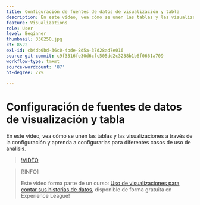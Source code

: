 ```yaml
---
title: Configuración de fuentes de datos de visualización y tabla
description: En este vídeo, vea cómo se unen las tablas y las visualizaciones a través de la configuración y aprenda a configurarlas para diferentes casos de uso de análisis.
feature: Visualizations
role: User
level: Beginner
thumbnail: 336250.jpg
kt: 8522
exl-id: cb4db0bd-36c0-4bde-8d5a-37d28ad7e016
source-git-commit: c9f3316fe30d6cfc505dd2c3238b1b6f0661a709
workflow-type: tm+mt
source-wordcount: '87'
ht-degree: 77%

---
```


# Configuración de fuentes de datos de visualización y tabla

En este vídeo, vea cómo se unen las tablas y las visualizaciones a través de la configuración y aprenda a configurarlas para diferentes casos de uso de análisis.

>[!VIDEO](https://video.tv.adobe.com/v/336250/?quality=12&learn=on)

>[!INFO]
>
> Este vídeo forma parte de un curso: [Uso de visualizaciones para contar sus historias de datos](https://experienceleague.adobe.com/?recommended=Analytics-U-1-2021.1.visualizations&amp;lang=es), disponible de forma gratuita en Experience League!
